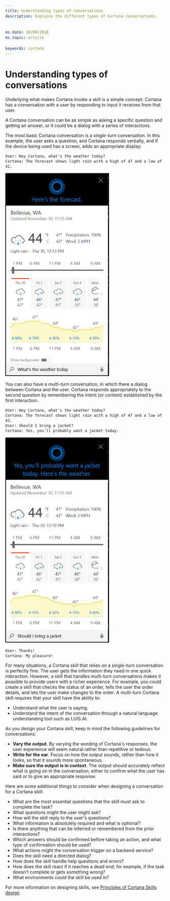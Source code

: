 ```yaml
---
title: Understanding types of conversations
description: Explains the different types of Cortana conversations.


ms.date: 10/08/2018
ms.topic: article

keywords: cortana
--- 
```


# Understanding types of conversations
 
Underlying what makes Cortana invoke a skill is a simple concept: Cortana has a conversation with a user by responding to input it receives from that user.

A Cortana conversation can be as simple as asking a specific question and getting an answer, or it could be a dialog with a series of interactions.

The most basic Cortana conversation is a *single-turn* conversation. In this example, the user asks a question, and Cortana responds verbally, and if the device being used has a screen, adds an appropriate display:

    User: Hey Cortana, what's the weather today?
    Cortana: The forecast shows light rain with a high of 47 and a low of 42.

![Forecast](../media/images/mva31_forecast.png)

You can also have a *multi-turn* conversation, in which there a dialog between Cortana and the user. Cortana responds appropriately to the second question by remembering the intent (or context) established by the first interaction.

    User: Hey Cortana, what's the weather today?
    Cortana: The forecast shows light rain with a high of 47 and a low of 42.
    User: Should I bring a jacket?
    Cortana: Yes, you'll probably want a jacket today.

![Forecast](../media/images/mva31_jacket.png)

    User: Thanks!
    Cortana: My pleasure!

For many situations, a Cortana skill that relies on a single-turn conversation is perfectly fine. The user gets the information they need in one quick interaction. However, a skill that handles multi-turn conversations makes it possible to provide users with a richer experience. For example, you could create a skill that checks the status of an order, tells the user the order details, and lets the user make changes to the order. A multi-turn Cortana skill requires that your skill have the ability to:

* Understand what the user is saying.
* Understand the intent of the conversation through a natural language understanding tool such as LUIS.AI.

As you design your Cortana skill, keep in mind the following guidelines for conversations:

* **Vary the output**. By varying the wording of Cortana's responses, the user experience will seem natural rather than repetitive or tedious.
* **Write for the ear**. Focus on how the output sounds, rather than how it looks, so that it sounds more spontaneous.
* **Make sure the output is in context**. The output should accurately reflect what is going on in the conversation, either to confirm what the user has said or to give an appropriate response.

Here are some additional things to consider when designing a conversation for a Cortana skill:

* What are the most essential questions that the skill must ask to complete the task? 
* What questions might the user might ask? 
* How will the skill reply to the user's questions? 
* What information is absolutely required and what is optional? 
* Is there anything that can be inferred or remembered from the prior interactions?
* Which answers should be confirmed before taking an action, and what type of confirmation should be used?
* What actions might the conversation trigger on a backend service?
* Does the skill need a directed dialog?
* How does the skill handle help questions and errors?
* How does the skill react if it reaches a dead end; for example, if the task doesn't complete or gets something wrong?
* What environments could the skill be used in?

For more information on designing skills, see [Principles of Cortana Skills design](./design-principles.md).
